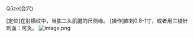Qūze(合穴)

[定位]在肘横纹中，当肱二头肌腱的尺侧缘。
[操作]直刺0.8-1寸，或者用三棱针刺血：可灸。
![image.png](https://picgo18719498306.oss-cn-guangzhou.aliyuncs.com/20250423212154605.png)
